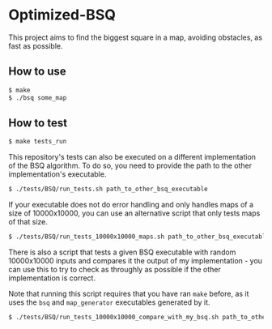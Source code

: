 # Optimized-BSQ

This project aims to find the biggest square in a map, avoiding obstacles, as fast as possible.

## How to use

```bash
$ make
$ ./bsq some_map
```

## How to test

```bash
$ make tests_run
```

This repository's tests can also be executed on a different implementation of the BSQ algorithm. To do so, you need to provide the path to the other implementation's executable.

```bash
$ ./tests/BSQ/run_tests.sh path_to_other_bsq_executable
```

If your executable does not do error handling and only handles maps of a size of 10000x10000, you can use an alternative script that only tests maps of that size.

```bash
$ ./tests/BSQ/run_tests_10000x10000_maps.sh path_to_other_bsq_executable
```

There is also a script that tests a given BSQ executable with random 10000x10000 inputs and compares it the output of my implementation - you can use this to try to check as throughly as possible if the other implementation is correct.

Note that running this script requires that you have ran `make` before, as it uses the `bsq` and `map_generator` executables generated by it.

```bash
$ ./tests/BSQ/run_tests_10000x10000_compare_with_my_bsq.sh path_to_other_bsq_executable
```
